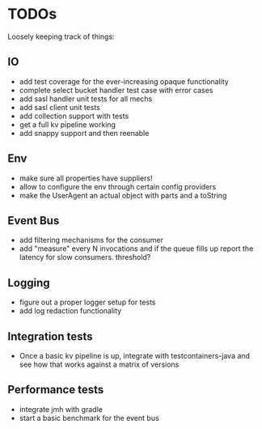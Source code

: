 # TODOs

Loosely keeping track of things:

## IO

 - add test coverage for the ever-increasing opaque functionality
 - complete select bucket handler test case with error cases
 - add sasl handler unit tests for all mechs
 - add sasl client unit tests
 - add collection support with tests
 - get a full kv pipeline working
  - add snappy support and then reenable

## Env
 
 - make sure all properties have suppliers!
 - allow to configure the env through certain config providers
 - make the UserAgent an actual object with parts and a toString
 
## Event Bus

 - add filtering mechanisms for the consumer
 - add "measure" every N invocations and if the queue fills up report the latency for slow consumers. threshold?
 
## Logging

 - figure out a proper logger setup for tests
 - add log redaction functionality
 

## Integration tests

 - Once a basic kv pipeline is up, integrate with testcontainers-java and see how that works against a matrix of versions
 
## Performance tests

 - integrate jmh with gradle
 - start a basic benchmark for the event bus